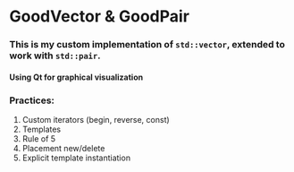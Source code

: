 # GoodVector & GoodPair

### This is my custom implementation of `std::vector`, extended to work with `std::pair`. 

#### Using Qt for graphical visualization

### Practices:
1. Custom iterators (begin, reverse, const)
2. Templates
3. Rule of 5
4. Placement new/delete
5. Explicit template instantiation
